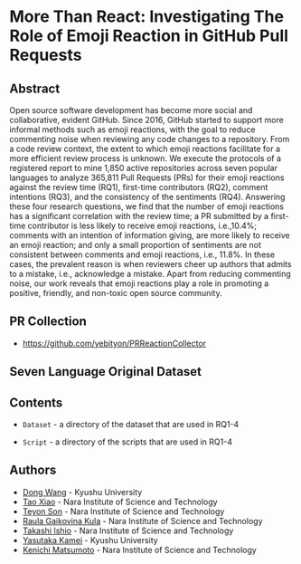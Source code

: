 # More Than React: Investigating The Role of Emoji Reaction in GitHub Pull Requests
## Abstract
Open source software development has become more social and collaborative, evident GitHub. Since 2016, GitHub started to support more informal methods such as emoji reactions, with the goal to reduce commenting noise when reviewing any code changes to a repository. From a code review context, the extent to which emoji reactions facilitate for a more efficient review process is unknown. We execute the protocols of a registered report to mine 1,850 active repositories across seven popular languages to analyze 365,811 Pull Requests (PRs) for their emoji reactions against the review time (RQ1), first-time contributors (RQ2), comment intentions (RQ3), and the consistency of the sentiments (RQ4). Answering these four research questions, we find that the number of emoji reactions has a significant correlation with the review time; a PR submitted by a first-time contributor is less likely to receive emoji reactions, i.e.,10.4%;  comments with an intention of information giving, are more likely to receive an emoji reaction; and only a small proportion of sentiments are not consistent between comments and emoji reactions, i.e., 11.8%.  In these cases, the prevalent reason is when reviewers cheer up authors that admits to a mistake, i.e., acknowledge a mistake. Apart from reducing commenting noise, our work reveals that emoji reactions play a role in promoting a positive, friendly, and non-toxic open source community. 

## PR Collection 
* https://github.com/yebityon/PRReactionCollector

## Seven Language Original Dataset

## Contents
* `Dataset` - a directory of the dataset that are used in RQ1-4

* `Script` - a directory of the scripts that are used in RQ1-4

		
## Authors
- [Dong Wang](https://dong-w.github.io/) - Kyushu University
- [Tao Xiao](https://tao-xiao.github.io/) - Nara Institute of Science and Technology
- [Teyon Son](https://yebityon.hatenablog.com/) - Nara Institute of Science and Technology
- [Raula Gaikovina Kula](https://raux.github.io/) - Nara Institute of Science and Technology
- [Takashi Ishio](https://hideakihata.github.io/) - Nara Institute of Science and Technology
- [Yasutaka Kamei](https://posl.ait.kyushu-u.ac.jp/~kamei/) - Kyushu University
- [Kenichi Matsumoto](https://matsumotokenichi.github.io/) - Nara Institute of Science and Technology
